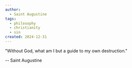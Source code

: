 ```yaml
---
author:
  - Saint Augustine
tags:
  - philosophy
  - christianity
  - sin
created: 2024-12-31
---
```

"Without God, what am I but a guide to my own destruction."

-- Saint Augustine

